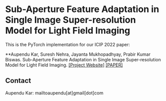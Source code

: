 


# Sub-Aperture Feature Adaptation in Single Image Super-resolution Model for Light Field Imaging
This is the PyTorch implementation for our ICIP 2022 paper:

**Aupendu Kar, Suresh Nehra, Jayanta Mukhopadhyay, Prabir Kumar Biswas. Sub-Aperture Feature Adaptation in Single Image Super-resolution Model for Light Field Imaging. [[Project Website]](https://aupendu.github.io/LFSAFA-SR) [[PAPER]](https://aupendu.github.io/LFSAFA-SR)





## Contact
Aupendu Kar: mailtoaupendu[at]gmail[dot]com
